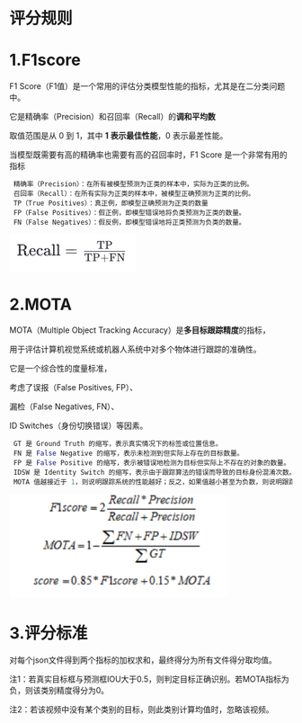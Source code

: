 # 评分规则

# 1.**F1score**
 F1 Score（F1值）是一个常用的评估分类模型性能的指标，尤其是在二分类问题中。

它是精确率（Precision）和召回率（Recall）的**调和平均数**

 取值范围是从 0 到 1，其中 **1 表示最佳性能**，0 表示最差性能。

当模型既需要有高的精确率也需要有高的召回率时，F1 Score 是一个非常有用的指标

```python
 精确率（Precision）：在所有被模型预测为正类的样本中，实际为正类的比例。
 召回率（Recall）：在所有实际为正类的样本中，被模型正确预测为正类的比例。
 TP（True Positives）：真正例，即模型正确预测为正类的数量
 FP（False Positives）：假正例，即模型错误地将负类预测为正类的数量。
 FN（False Negatives）：假反例，即模型错误地将正类预测为负类的数量。
```

![6ff27751332e45d2b58d2731ed42753d](./assets/6ff27751332e45d2b58d2731ed42753d.png)



# 2.**MOTA**

MOTA（Multiple Object Tracking Accuracy）是**多目标跟踪精度**的指标，

用于评估计算机视觉系统或机器人系统中对多个物体进行跟踪的准确性。

它是一个综合性的度量标准，

考虑了误报（False Positives, FP）、

漏检（False Negatives, FN）、

ID Switches（身份切换错误）等因素。

```python
 GT 是 Ground Truth 的缩写，表示真实情况下的标签或位置信息。
 FN 是 False Negative 的缩写，表示未检测到但实际上存在的目标数量。
 FP 是 False Positive 的缩写，表示被错误地检测为目标但实际上不存在的对象的数量。
 IDSW 是 Identity Switch 的缩写，表示由于跟踪算法的错误而导致的目标身份混淆次数。
 MOTA 值越接近于 1，则说明跟踪系统的性能越好；反之，如果值越小甚至为负数，则说明跟踪系统的性能较差
```

![b8a3c81cf98d4ffda3e37a5934a7e865](./assets/b8a3c81cf98d4ffda3e37a5934a7e865.png)

# 3.评分标准

对每个json文件得到两个指标的加权求和，最终得分为所有文件得分取均值。

 注1：若真实目标框与预测框IOU大于0.5，则判定目标正确识别。若MOTA指标为负，则该类别精度得分为0。

 注2：若该视频中没有某个类别的目标，则此类别计算均值时，忽略该视频。